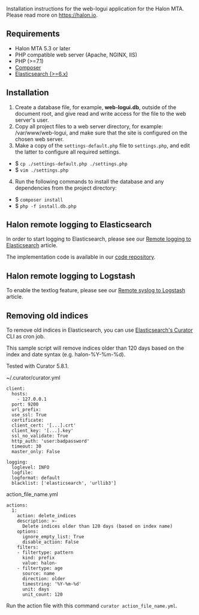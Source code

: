 Installation instructions for the web-logui application for the Halon MTA. Please read more on https://halon.io.

Requirements
---
* Halon MTA 5.3 or later
* PHP compatible web server (Apache, NGINX, IIS)
* PHP (>=7.1)
* [Composer](https://getcomposer.org)
* [Elasticsearch (>=6.x)](https://www.elastic.co/guide/en/elasticsearch/reference/current/install-elasticsearch.html)

Installation
---
1. Create a database file, for example, **web-logui.db**, outside of the document root, and give read and write access for the file to the web server's user.
2. Copy all project files to a web server directory, for example: /var/www/web-logui, and make sure that the site is configured on the chosen web server.
3. Make a copy of the `settings-default.php` file to `settings.php`, and edit the latter to configure all required settings.
- $ `cp ./settings-default.php ./settings.php`
- $ `vim ./settings.php`
4. Run the following commands to install the database and any dependencies from the project directory:
- $ `composer install`
- $ `php -f install.db.php`

Halon remote logging to Elasticsearch
---
In order to start logging to Elasticsearch, please see our [Remote logging to Elasticsearch](https://support.halon.io/hc/en-us/articles/115005513365) article.

The implementation code is available in our [code repository](https://github.com/halon/hsl-examples/tree/master/logging/elasticsearch).

Halon remote logging to Logstash
---

To enable the textlog feature, please see our [Remote syslog to Logstash](https://support.halon.io/hc/en-us/articles/360000700065) article.

Removing old indices
---

To remove old indices in Elasticsearch, you can use [Elasticsearch's Curator](https://www.elastic.co/guide/en/elasticsearch/client/curator/5.8/about.html) CLI as cron job.

This sample script will remove indices older than 120 days based on the index and date syntax (e.g. halon-%Y-%m-%d).

Tested with Curator 5.8.1.

~/.curator/curator.yml

```
client:
  hosts:
    - 127.0.0.1
  port: 9200
  url_prefix:
  use_ssl: True
  certificate:
  client_cert: '[...].crt'
  client_key: '[...].key'
  ssl_no_validate: True
  http_auth: 'user:badpassword'
  timeout: 30
  master_only: False

logging:
  loglevel: INFO
  logfile:
  logformat: default
  blacklist: ['elasticsearch', 'urllib3']
```

action_file_name.yml

```
actions:
  1:
    action: delete_indices
    description: >-
      Delete indices older than 120 days (based on index name)
    options:
      ignore_empty_list: True
      disable_action: False
    filters:
    - filtertype: pattern
      kind: prefix
      value: halon-
    - filtertype: age
      source: name
      direction: older
      timestring: '%Y-%m-%d'
      unit: days
      unit_count: 120
```

Run the action file with this command `curator action_file_name.yml`.
